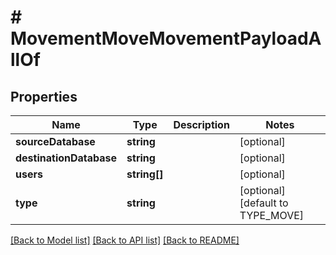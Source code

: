 # # MovementMoveMovementPayloadAllOf

## Properties

Name | Type | Description | Notes
------------ | ------------- | ------------- | -------------
**sourceDatabase** | **string** |  | [optional]
**destinationDatabase** | **string** |  | [optional]
**users** | **string[]** |  | [optional]
**type** | **string** |  | [optional] [default to TYPE_MOVE]

[[Back to Model list]](../../README.md#models) [[Back to API list]](../../README.md#endpoints) [[Back to README]](../../README.md)
